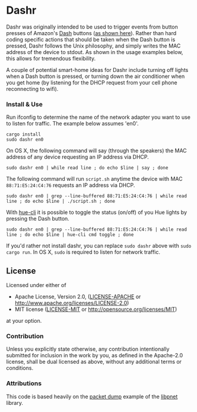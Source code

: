 # Dashr

Dashr was originally intended to be used to trigger events from button presses of Amazon's [Dash](https://en.wikipedia.org/wiki/Amazon_Dash) buttons ([as shown here](https://blog.cloudstitch.com/how-i-hacked-amazon-s-5-wifi-button-to-track-baby-data-794214b0bdd8)). Rather than hard coding specific actions that should be taken when the Dash button is pressed, Dashr follows the Unix philosophy, and simply writes the MAC address of the device to stdout. As shown in the usage examples below, this allows for tremendous flexibility.

A couple of potential smart-home ideas for Dashr include turning off lights when a Dash button is pressed, or turning down the air conditioner when you get home (by listening for the DHCP request from your cell phone reconnecting to wifi).

### Install & Use

Run ifconfig to determine the name of the network adapter you want to use to listen for traffic. The example below assumes 'en0'.

```
cargo install
sudo dashr en0
```

On OS X, the following command will say (through the speakers) the MAC address of any device requesting an IP address via DHCP.

```
sudo dashr en0 | while read line ; do echo $line | say ; done
```

The following command will run `script.sh` anytime the device with MAC `88:71:E5:24:C4:76` requests an IP address via DHCP.

```
sudo dashr en0 | grep --line-buffered 88:71:E5:24:C4:76 | while read line ; do echo $line | ./script.sh ; done
```

With [hue-cli](https://github.com/JoshMcguigan/hue-cli) it is possible to toggle the status (on/off) of you Hue lights by pressing the Dash button.

```
sudo dashr en0 | grep --line-buffered 88:71:E5:24:C4:76 | while read line ; do echo $line | hue-cli cmd toggle ; done
```

If you'd rather not install dashr, you can replace `sudo dashr` above with `sudo cargo run`. In OS X, `sudo` is required to listen for network traffic.

## License

Licensed under either of

 * Apache License, Version 2.0, ([LICENSE-APACHE](LICENSE-APACHE) or http://www.apache.org/licenses/LICENSE-2.0)
 * MIT license ([LICENSE-MIT](LICENSE-MIT) or http://opensource.org/licenses/MIT)

at your option.

### Contribution

Unless you explicitly state otherwise, any contribution intentionally submitted
for inclusion in the work by you, as defined in the Apache-2.0 license, shall be dual licensed as above, without any
additional terms or conditions.

### Attributions

This code is based heavily on the [packet dump](https://github.com/libpnet/libpnet/blob/89b7f5f916f109fe8588e02eea0bfcc6fdb84b90/examples/packetdump.rs) example of the [libpnet](https://github.com/libpnet/libpnet) library. 
